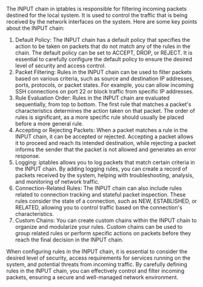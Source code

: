 The INPUT chain in iptables is responsible for filtering incoming packets destined for the local system. It is used to control the traffic that is being received by the network interfaces on the system. Here are some key points about the INPUT chain:

1.  Default Policy: The INPUT chain has a default policy that specifies the action to be taken on packets that do not match any of the rules in the chain. The default policy can be set to ACCEPT, DROP, or REJECT. It is essential to carefully configure the default policy to ensure the desired level of security and access control.
2.  Packet Filtering: Rules in the INPUT chain can be used to filter packets based on various criteria, such as source and destination IP addresses, ports, protocols, or packet states. For example, you can allow incoming SSH connections on port 22 or block traffic from specific IP addresses.
3.  Rule Evaluation Order: Rules in the INPUT chain are evaluated sequentially, from top to bottom. The first rule that matches a packet's characteristics determines the action taken on that packet. The order of rules is significant, as a more specific rule should usually be placed before a more general rule.
4.  Accepting or Rejecting Packets: When a packet matches a rule in the INPUT chain, it can be accepted or rejected. Accepting a packet allows it to proceed and reach its intended destination, while rejecting a packet informs the sender that the packet is not allowed and generates an error response.
5.  Logging: iptables allows you to log packets that match certain criteria in the INPUT chain. By adding logging rules, you can create a record of packets received by the system, helping with troubleshooting, analysis, and monitoring of network traffic.
6.  Connection-Related Rules: The INPUT chain can also include rules related to connection tracking and stateful packet inspection. These rules consider the state of a connection, such as NEW, ESTABLISHED, or RELATED, allowing you to control traffic based on the connection's characteristics.
7.  Custom Chains: You can create custom chains within the INPUT chain to organize and modularize your rules. Custom chains can be used to group related rules or perform specific actions on packets before they reach the final decision in the INPUT chain.

When configuring rules in the INPUT chain, it is essential to consider the desired level of security, access requirements for services running on the system, and potential threats from incoming traffic. By carefully defining rules in the INPUT chain, you can effectively control and filter incoming packets, ensuring a secure and well-managed network environment.